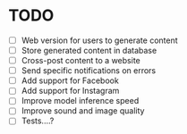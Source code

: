 # TODO

- [ ] Web version for users to generate content
- [ ] Store generated content in database
- [ ] Cross-post content to a website
- [ ] Send specific notifications on errors
- [ ] Add support for Facebook
- [ ] Add support for Instagram
- [ ] Improve model inference speed
- [ ] Improve sound and image quality
- [ ] Tests....?

